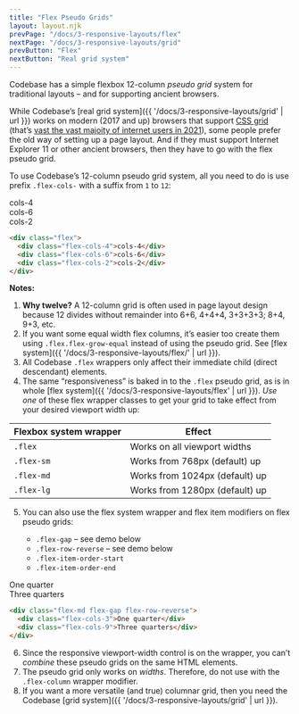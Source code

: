 ```yaml
---
title: "Flex Pseudo Grids"
layout: layout.njk
prevPage: "/docs/3-responsive-layouts/flex"
nextPage: "/docs/3-responsive-layouts/grid"
prevButton: "Flex"
nextButton: "Real grid system"
---
```


<p class="t-lg t-thin">Codebase has a simple flexbox 12-column <em>pseudo grid</em> system for traditional layouts – and for supporting ancient browsers.</p>

While Codebase’s [real grid system]({{ '/docs/3-responsive-layouts/grid' | url }}) works on modern (2017 and up) browsers that support [CSS grid](https://caniuse.com/css-grid) (that’s [vast the vast majoity of internet users in 2021](https://www.stetic.com/market-share/browser/)), some people prefer the old way of setting up a page layout. And if they must support Internet Explorer 11 or other ancient browsers, then they have to go with the flex pseudo grid.

To use Codebase’s 12-column pseudo grid system, all you need to do is use prefix `.flex-cols-` with a suffix from `1` to `12`:

<div class="flex mt-3 mb-6">
  <div class="flex-cols-4 rounded p-2 bg-color-secondary t-color-ui-text">cols-4</div>
  <div class="flex-cols-6 rounded p-2 bg-color-secondary t-color-ui-text">cols-6</div>
  <div class="flex-cols-2 rounded p-2 bg-color-secondary t-color-ui-text">cols-2</div>
</div>

```html
<div class="flex">
  <div class="flex-cols-4">cols-4</div>
  <div class="flex-cols-6">cols-6</div>
  <div class="flex-cols-2">cols-2</div>
</div>
```

**Notes:**

1. **Why twelve?** A 12-column grid is often used in page layout design because 12 divides without remainder into 6+6, 4+4+4, 3+3+3+3; 8+4, 9+3, etc.
2. If you want some equal width flex columns, it’s easier too create them using `.flex.flex-grow-equal` instead of using the pseudo grid. See [flex system]({{ '/docs/3-responsive-layouts/flex/' | url }}).
3. All Codebase `.flex` wrappers only affect their immediate child (direct descendant) elements.
4. The same “responsiveness” is baked in to the `.flex` pseudo grid, as is in whole [flex system]({{ '/docs/3-responsive-layouts/flex' | url }}). _Use one_ of these flex wrapper classes to get your grid to take effect from your desired viewport width up:

<table class="table">
  <thead>
    <tr>
      <th>Flexbox system wrapper</th>
      <th>Effect</th>
    </tr>
  </thead>
  <tbody>
    <tr>
      <td><code>.flex</code></td>
      <td>Works on all viewport widths</td>
    </tr>
    <tr>
      <td><code>.flex-sm</code></td>
      <td>Works from 768px (default) up</td>
    </tr>
    <tr>
      <td><code>.flex-md</code></td>
      <td>Works from 1024px (default) up</td>
    </tr>
    <tr>
      <td><code>.flex-lg</code></td>
      <td>Works from 1280px (default) up</td>
    </tr>
  </tbody>
</table>

5. You can also use the flex system wrapper and flex item modifiers on flex pseudo grids:

    * `.flex-gap` – see demo below
    * `.flex-row-reverse` – see demo below
    * `.flex-item-order-start`
    * `.flex-item-order-end`

<div class="flex-md flex-gap flex-row-reverse my-6">
  <div class="flex-cols-3 rounded p-2 bg-color-secondary t-color-ui-text">One quarter</div>
  <div class="flex-cols-9 rounded p-2 bg-color-secondary t-color-ui-text">Three quarters</div>
</div>

```html
<div class="flex-md flex-gap flex-row-reverse">
  <div class="flex-cols-3">One quarter</div>
  <div class="flex-cols-9">Three quarters</div>
</div>
```

6. Since the responsive viewport-width control is on the wrapper, you can’t _combine_ these pseudo grids on the same HTML elements.
7. The pseudo grid only works on _widths_. Therefore, do not use with the `.flex-column` wrapper modifier.
8. If you want a more versatile (and true) columnar grid, then you need the Codebase [grid system]({{ '/docs/3-responsive-layouts/grid' | url }}).
